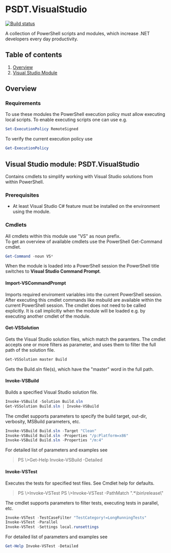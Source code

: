 # PSDT.VisualStudio

[![Build status](https://ci.appveyor.com/api/projects/status/i6v5wbu2hyo5a7wu/branch/master?svg=true&passingText=Build%20Passing&failingText=Build%20Failing&pendingText=Build%20Pending)](https://ci.appveyor.com/project/TauriCode/PSDT-VisualStudio)

A collection of PowerShell scripts and modules, which increase .NET developers every day productivity.

## Table of contents

1. [Overview](#overview)
1. [Visual Studio Module](#visualstudiomodule)

## Overview

### Requirements <a name="requirements"></a>

To use these modules the PowerShell execution policy must allow executing local scripts.
To enable executing scripts one can use e.g.

```powershell
Set-ExecutionPolicy RemoteSigned
```

To verify the current execution policy use

```powershell
Get-ExecutionPolicy
```

## Visual Studio module: PSDT.VisualStudio <a name="visualstudiomodule"></a>

Contains cmdlets to simplify working with Visual Studio solutions from within PowerShell.

### Prerequisites

- At least Visual Studio C# feature must be installed on the environment using the module.

### Cmdlets

All cmdlets within this module use "VS" as noun prefix.  
To get an overview of available cmdlets use the PowerShell Get-Command cmdlet.

```powershell
Get-Command -noun VS*
```

When the module is loaded into a PowerShell session the PowerShell title switches to **Visual Studio Command Prompt**.

#### Import-VSCommandPrompt

Imports required enviroment variables into the current PowerShell session.
After executing this cmdlet commands like msbuild are available within the current PowerShell session.
The cmdlet does not need to be called explicitly. It is call implicitly when the module will be loaded e.g. by executing another cmdlet of the module.

#### Get-VSSolution

Gets the Visual Studio solution files, which match the paramters. The cmdlet accepts one or more filters as parameter, and uses them to filter the full path of the solution file. 

```powershell
Get-VSSolution master Build
```

Gets the Build.sln file(s), which have the "master" word in the full path.

#### Invoke-VSBuild

Builds a specified Visual Studio solution file.

```powershell
Invoke-VSBuild -Solution Build.sln  
Get-VSSolution Build.sln | Invoke-VSBuild
```

The cmdlet supports parameters to specify the build target, out-dir, verbosity, MSBuild parameters, etc.

```powershell
Invoke-VSBuild Build.sln -Target "Clean"
Invoke-VSBuild Build.sln -Properties "/p:Platform=x86"
Invoke-VSBuild Build.sln -Properties "/m:4"
```

For detailed list of parameters and examples see
>PS \\>Get-Help Invoke-VSBuild -Detailed

#### Invoke-VSTest

Executes the tests for specified test files. See Cmdlet help for defaults.
>PS \\>Invoke-VSTest
PS \\>Invoke-VSTest -PathMatch ".*\\bin\\release\\"

The cmdlet supports parameters to filter tests, executing tests in parallel, etc.

```powershell
Invoke-VSTest -TestCaseFilter "TestCategory!=LongRunningTests"
Invoke-VSTest -Parallel
Invoke-VSTest -Settings local.runsettings
```

For detailed list of parameters and examples see

```powershell
Get-Help Invoke-VSTest -Detailed
```
